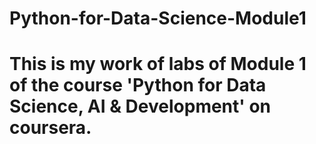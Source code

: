 # Python-for-Data-Science-Module1
# This is my work of labs of Module 1 of the course 'Python for Data Science, AI & Development' on coursera.
